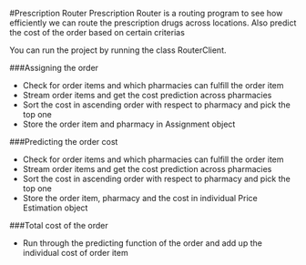 #Prescription Router
Prescription Router is a routing program to see how efficiently we can route the prescription drugs across locations. 
Also predict the cost of the order based on certain criterias 

You can run the project by running the class RouterClient.

###Assigning the order
   - Check for order items and which pharmacies can fulfill the order item
   - Stream order items and get the cost prediction across pharmacies
   - Sort the cost in ascending order with respect to pharmacy and pick the top one
   - Store the order item and pharmacy in Assignment object

###Predicting the order cost
   - Check for order items and which pharmacies can fulfill the order item
   - Stream order items and get the cost prediction across pharmacies
   - Sort the cost in ascending order with respect to pharmacy and pick the top one
   - Store the order item, pharmacy and the cost in individual Price Estimation object
   
###Total cost of the order
   - Run through the predicting function of the order and add up the individual cost of order item